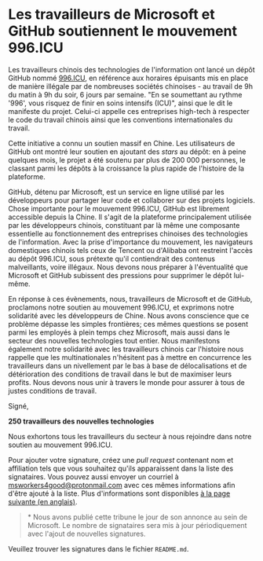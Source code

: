 # Les travailleurs de Microsoft et GitHub soutiennent le mouvement 996.ICU

Les travailleurs chinois des technologies de l'information ont lancé un dépôt GitHub nommé [996.ICU](https://github.com/996icu/996.ICU), en référence aux horaires épuisants mis en place de manière illégale par de nombreuses sociétés chinoises - au travail de 9h du matin à 9h du soir, 6 jours par semaine. "En se soumettant au rythme '996', vous risquez de finir en soins intensifs (ICU)", ainsi que le dit le manifeste du projet. Celui-ci appelle ces entreprises high-tech à respecter le code du travail chinois ainsi que les conventions internationales du travail.

Cette initiative a connu un soutien massif en Chine. Les utilisateurs de GitHub ont montré leur soutien en ajoutant des _stars_ au dépôt: en à peine quelques mois, le projet a été soutenu par plus de 200 000 personnes, le classant parmi les dépôts à la croissance la plus rapide de l'histoire de la plateforme.

GitHub, détenu par Microsoft, est un service en ligne utilisé par les développeurs pour partager leur code et collaborer sur des projets logiciels. Chose importante pour le mouvement 996.ICU, GitHub est librement accessible depuis la Chine. Il s'agit de la plateforme principalement utilisée par les développeurs chinois, constituant par là même une composante essentielle au fonctionnement des entreprises chinoises des technologies de l'information. Avec la prise d'importance du mouvement, les navigateurs domestiques chinois tels ceux de Tencent ou d'Alibaba ont restreint l'accès au dépôt 996.ICU, sous prétexte qu'il contiendrait des contenus malveillants, voire illégaux. Nous devons nous préparer à l'éventualité que Microsoft et GitHub subissent des pressions pour supprimer le dépôt lui-même.

En réponse à ces évènements, nous, travailleurs de Microsoft et de GitHub, proclamons notre soutien au mouvement 996.ICU, et exprimons notre solidarité avec les développeurs de Chine. Nous avons conscience que ce problème dépasse les simples frontières; ces mêmes questions se posent parmi les employés à plein temps chez Microsoft, mais aussi dans le secteur des nouvelles technologies tout entier. Nous manifestons également notre solidarité avec les travailleurs chinois car l'histoire nous rappelle que les multinationales n'hésitent pas à mettre en concurrence les travailleurs dans un nivellement par le bas à base de délocalisations et de détérioration des conditions de travail dans le but de maximiser leurs profits. Nous devons nous unir à travers le monde pour assurer à tous de justes conditions de travail.

Signé,

__250 travailleurs des nouvelles technologies__

Nous exhortons tous les travailleurs du secteur à nous rejoindre dans notre soutien au mouvement 996.ICU.

Pour ajouter votre signature, créez une *pull request* contenant nom et affiliation tels que vous souhaitez qu'ils apparaissent dans la liste des signataires. Vous pouvez aussi envoyer un courriel à <msworkers4good@protonmail.com> avec ces mêmes informations afin d'être ajouté à la liste. Plus d'informations sont disponibles [à la page suivante (en anglais)](CONTRIBUTING.md).

> \* Nous avons publié cette tribune le jour de son annonce au sein de Microsoft. Le nombre de signataires sera mis à jour périodiquement avec l'ajout de nouvelles signatures.

Veuillez trouver les signatures dans le fichier `README.md`.
